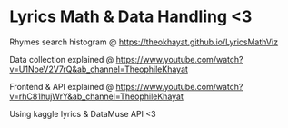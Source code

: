 # Lyrics Math & Data Handling <3

Rhymes search histogram @ https://theokhayat.github.io/LyricsMathViz

Data collection explained @ https://www.youtube.com/watch?v=U1NoeV2V7rQ&ab_channel=TheophileKhayat

Frontend & API explained @ https://www.youtube.com/watch?v=rhC81hujWrY&ab_channel=TheophileKhayat

Using kaggle lyrics & DataMuse API <3
